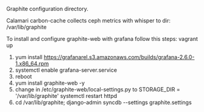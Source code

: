 Graphite configuration directory.

Calamari carbon-cache collects ceph metrics with whisper to dir: /var/lib/graphite

To install and configure graphite-web with grafana follow this steps:
vagrant up
1. yum install https://grafanarel.s3.amazonaws.com/builds/grafana-2.6.0-1.x86_64.rpm
2. systemctl enable grafana-server.service
3. reboot
4. yum install graphite-web -y
5. change in /etc/graphite-web/local-settings.py to STORAGE_DIR = '/var/lib/graphite'
	systemctl restart httpd
6. cd /var/lib/graphite; django-admin syncdb --settings graphite.settings

